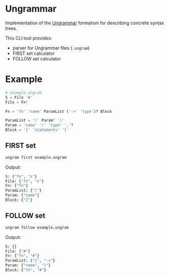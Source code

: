 # Ungrammar

Implementation of the [Ungrammar][1] formalism for describing concrete syntax trees.

This CLI tool provides:
- parser for Ungrammar files (`.ungram`)
- FIRST set calculator
- FOLLOW set calculator

# Example

```py
# example.ungram
S = File '#'
File = Fn*

Fn = 'fn' 'name' ParamList ('->' 'type')? Block

ParamList = '(' Param* ')'
Param = 'name' ':' 'type' ','?
Block = '{' 'statements' '}'
```

## FIRST set

```sh
ungram first example.ungram
```

Output:
```py
S: {"fn", "ε"}
File: {"fn", "ε"}
Fn: {"fn"}
ParamList: {"("}
Param: {"name"}
Block: {"{"}
```

## FOLLOW set

```sh
ungram follow example.ungram
```

Output:
```py
S: {}
File: {"#"}
Fn: {"fn", "#"}
ParamList: {"{", "->"}
Param: {"name", ")"}
Block: {"fn", "#"}
```

[1]: https://rust-analyzer.github.io/blog/2020/10/24/introducing-ungrammar.html
